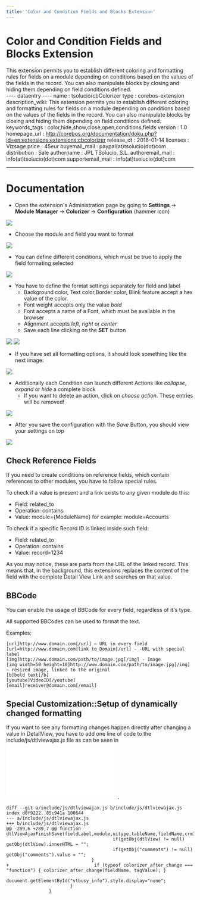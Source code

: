 ```yaml
---
title: 'Color and Condition Fields and Blocks Extension'
---
```


Color and Condition Fields and Blocks Extension
===============================================

This extension permits you to establish different coloring and
formatting rules for fields on a module depending on conditions based on
the values of the fields in the record. You can also manipulate blocks
by closing and hiding them depending on field conditions defined.  
---- dataentry ---- name : tsolucio/cbColorizer type : corebos-extension
description\_wiki: This extension permits you to establish different
coloring and formatting rules for fields on a module depending on
conditions based on the values of the fields in the record. You can also
manipulate blocks by closing and hiding them depending on field
conditions defined. keywords\_tags :
color,hide,show,close,open,conditions,fields version : 1.0 homepage\_url
:
<http://corebos.org/documentation/doku.php?id=en:extensions:extensions:cbcolorizer>
release\_dt : 2016-01-14 licenses : Vizsage price : 45eur buyemail\_mail
: paypal(at)tsolucio(dot)com distribution : Sale authorname : JPL
TSolucio, S.L. authoremail\_mail : info(at)tsolucio(dot)com
supportemail\_mail : info(at)tsolucio(dot)com

------------------------------------------------------------------------

  

Documentation
=============

-   Open the extension's Administration page by going to **Settings**
    -&gt; **Module Manager** -&gt; **Colorizer** -&gt; **Configuration**
    (hammer icon)

<img src="/en/extensions/extensions/cbcolorizer/cbcolordoc01.png" class="align-center" />

-   Choose the module and field you want to format

<img src="/en/extensions/extensions/cbcolorizer/cbcolordoc02.png" class="align-center" />

-   You can define different conditions, which must be true to apply the
    field formating selected

<img src="/en/extensions/extensions/cbcolorizer/cbcolordoc03.png" class="align-center" />

-   You have to define the format settings separately for field and
    label
    -   Background color, Text color,Border color, Blink feature accept
        a hex value of the color.
    -   Font weight accepts only the value *bold*
    -   Font accepts a name of a Font, which must be available in the
        browser
    -   Alignment accepts *left*, *right* or *center*
    -   Save each line clicking on the **SET** button

<img src="/en/extensions/extensions/cbcolorizer/cbcolordoc04.png" class="align-center" />

<img src="/en/extensions/extensions/cbcolorizer/cbcolordoc05.png" class="align-center" />

-   If you have set all formatting options, it should look something
    like the next image:

<img src="/en/extensions/extensions/cbcolorizer/cbcolordoc06.png" class="align-center" />

-   Additionally each Condition can launch different Actions like
    *collapse*, *expand* or *hide* a complete block
    -   If you want to delete an action, click on *choose action*. These
        entries will be removed!

<img src="/en/extensions/extensions/cbcolorizer/cbcolordoc07.png" class="align-center" />

-   After you save the configuration with the *Save* Button, you should
    view your settings on top

<img src="/en/extensions/extensions/cbcolorizer/cbcolordoc08.png" class="align-center" />

Check Reference Fields
----------------------

If you need to create conditions on reference fields, which contain
references to other modules, you have to follow special rules.

To check if a value is present and a link exists to any given module do
this:

-   Field: related\_to
-   Operation: contains
-   Value: module={ModuleName} for example: module=Accounts

To check if a specific Record ID is linked inside such field:

-   Field: related\_to
-   Operation: contains
-   Value: record=1234

As you may notice, these are parts from the URL of the linked record.
This means that, in the background, this extensions replaces the content
of the field with the complete Detail View Link and searches on that
value.

BBCode
------

You can enable the usage of BBCode for every field, regardless of it's
type.

All supported BBCodes can be used to format the text.

Examples:

    [url]http://www.domain.com[/url] – URL in every field
    [url=http://www.domain.com]link to Domain[/url] - -URL with special label
    [img]http://www.domain.com/path/to/image.jpg[/img] - Image
    [img width=50 height=10]http://www.domain.com/path/to/image.jpg[/img] – resized image, linked to the original
    [b]bold text[/b]
    [youtube]VideoID[/youtube]
    [email]receiver@domain.com[/email]

Special Customization::Setup of dynamically changed formatting
--------------------------------------------------------------

If you want to see any formatting changes happen directly after changing
a value in DetailView, you have to add one line of code to the
include/js/dtlviewajax.js file as can be seen in
<embed src="/en/extensions/extensions/cbcolorizer/dtlajaxedit.diff" class="align-center" />.

    diff --git a/include/js/dtlviewajax.js b/include/js/dtlviewajax.js
    index d0f9222..85c941a 100644
    --- a/include/js/dtlviewajax.js
    +++ b/include/js/dtlviewajax.js
    @@ -289,6 +289,7 @@ function dtlViewAjaxFinishSave(fieldLabel,module,uitype,tableName,fieldName,crmI
                                            if(getObj(dtlView) != null) getObj(dtlView).innerHTML = "";
                                            if(getObj("comments") != null) getObj("comments").value = "";
                                    }
    +                                if (typeof colorizer_after_change === "function") { colorizer_after_change(fieldName, tagValue); }
                                    document.getElementById("vtbusy_info").style.display="none";
                            }
                    }
